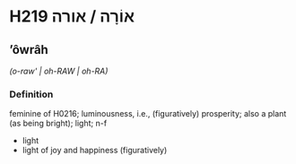 # H219 אוֹרָה / אורה

## ʼôwrâh

_(o-raw' | oh-RAW | oh-RA)_

### Definition

feminine of H0216; luminousness, i.e., (figuratively) prosperity; also a plant (as being bright); light; n-f

- light
- light of joy and happiness (figuratively)
